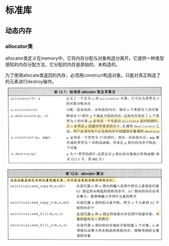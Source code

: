 # 标准库
## 动态内存
### allocator类
allocator类定义在memory中，它将内存分配与对象构造分离开。它提供一种类型感知的内存分配方法，它分配的内存是原始的、未构造的。

为了使用allocate类返回的内存，必须用construct构造对象。只能对真正构造了的元素进行destroy操作。
![](image/IMG_1009.PNG)
![](image/IMG_1010.PNG)